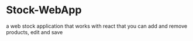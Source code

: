 # Stock-WebApp
a web stock application that works with react that you can add and remove products, edit and save

